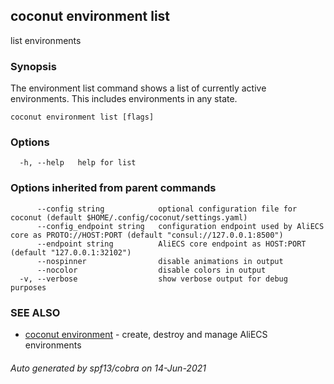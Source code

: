 ## coconut environment list

list environments

### Synopsis

The environment list command shows a list of currently active environments.
This includes environments in any state.

```
coconut environment list [flags]
```

### Options

```
  -h, --help   help for list
```

### Options inherited from parent commands

```
      --config string            optional configuration file for coconut (default $HOME/.config/coconut/settings.yaml)
      --config_endpoint string   configuration endpoint used by AliECS core as PROTO://HOST:PORT (default "consul://127.0.0.1:8500")
      --endpoint string          AliECS core endpoint as HOST:PORT (default "127.0.0.1:32102")
      --nospinner                disable animations in output
      --nocolor                  disable colors in output
  -v, --verbose                  show verbose output for debug purposes
```

### SEE ALSO

* [coconut environment](coconut_environment.md)	 - create, destroy and manage AliECS environments

###### Auto generated by spf13/cobra on 14-Jun-2021
